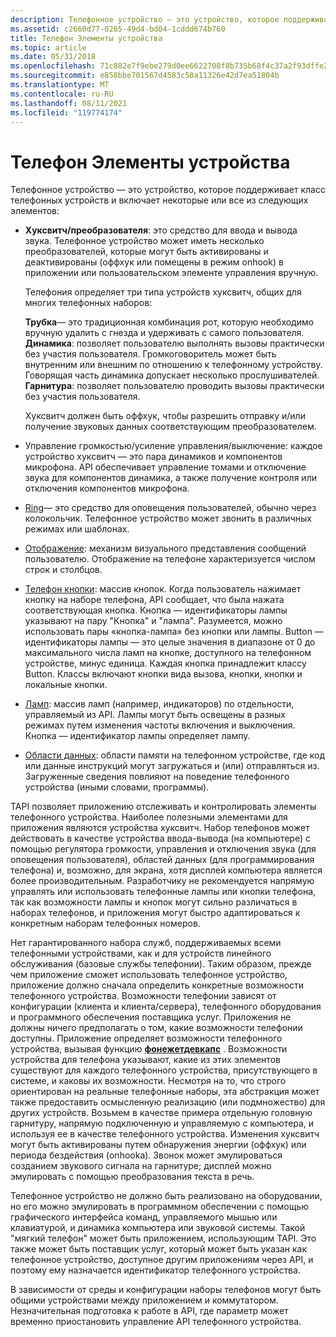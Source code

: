 ```yaml
---
description: Телефонное устройство — это устройство, которое поддерживает класс телефонных устройств и включает хуксвитчес, телефоны, микрофоны и гарнитуры.
ms.assetid: c2660d77-0265-49d4-bd04-1cddd674b760
title: Телефон Элементы устройства
ms.topic: article
ms.date: 05/31/2018
ms.openlocfilehash: 71c882e7f9ebe279d0ee6622708f8b735b68f4c37a2f93dffe2a870271d556cb
ms.sourcegitcommit: e858bbe701567d4583c50a11326e42d7ea51804b
ms.translationtype: MT
ms.contentlocale: ru-RU
ms.lasthandoff: 08/11/2021
ms.locfileid: "119774174"
---
```

# <a name="phone-device-elements"></a>Телефон Элементы устройства

Телефонное устройство — это устройство, которое поддерживает класс телефонных устройств и включает некоторые или все из следующих элементов:

-   **Хуксвитч/преобразователя**: это средство для ввода и вывода звука. Телефонное устройство может иметь несколько преобразователей, которые могут быть активированы и деактивированы (оффхук или помещены в режим onhook) в приложении или пользовательском элементе управления вручную.

    Телефония определяет три типа устройств хуксвитч, общих для многих телефонных наборов:

     **Трубка**— это традиционная комбинация рот, которую необходимо вручную удалить с гнезда и удерживать с самого пользователя.  
    **Динамика**: позволяет пользователю выполнять вызовы практически без участия пользователя. Громкоговоритель может быть внутренним или внешним по отношению к телефонному устройству. Говорящая часть динамика допускает несколько прослушивателей.  
    **Гарнитура**: позволяет пользователю проводить вызовы практически без участия пользователя.  
    

    Хуксвитч должен быть оффхук, чтобы разрешить отправку и/или получение звуковых данных соответствующим преобразователем.

-   Управление громкостью/усиление управления/выключение: каждое устройство хуксвитч — это пара динамиков и компонентов микрофона. API обеспечивает управление томами и отключение звука для компонентов динамика, а также получение контроля или отключения компонентов микрофона.
-   [Ring](ring.md)— это средство для оповещения пользователей, обычно через колокольчик. Телефонное устройство может звонить в различных режимах или шаблонах.
-   [Отображение](display.md): механизм визуального представления сообщений пользователю. Отображение на телефоне характеризуется числом строк и столбцов.
-   [Телефон кнопки](phone-buttons.md): массив кнопок. Когда пользователь нажимает кнопку на наборе телефона, API сообщает, что была нажата соответствующая кнопка. Кнопка — идентификаторы лампы указывают на пару "Кнопка" и "лампа". Разумеется, можно использовать пары «кнопка-лампа» без кнопки или лампы. Button — идентификаторы лампы — это целые значения в диапазоне от 0 до максимального числа ламп на кнопке, доступного на телефонном устройстве, минус единица. Каждая кнопка принадлежит классу Button. Классы включают кнопки вида вызова, кнопки, кнопки и локальные кнопки.
-   [Ламп](lamps.md): массив ламп (например, индикаторов) по отдельности, управляемый из API. Лампы могут быть освещены в разных режимах путем изменения частоты включения и выключения. Кнопка — идентификатор лампы определяет лампу.
-   [Области данных](data-areas.md): области памяти на телефонном устройстве, где код или данные инструкций могут загружаться и (или) отправляться из. Загруженные сведения повлияют на поведение телефонного устройства (иными словами, программы).

TAPI позволяет приложению отслеживать и контролировать элементы телефонного устройства. Наиболее полезными элементами для приложения являются устройства хуксвитч. Набор телефонов может действовать в качестве устройства ввода-вывода (на компьютере) с помощью регулятора громкости, управления и отключения звука (для оповещения пользователя), областей данных (для программирования телефона) и, возможно, для экрана, хотя дисплей компьютера является более производительным. Разработчику не рекомендуется напрямую управлять или использовать телефонные лампы или кнопки телефона, так как возможности лампы и кнопок могут сильно различаться в наборах телефонов, и приложения могут быстро адаптироваться к конкретным наборам телефонных номеров.

Нет гарантированного набора служб, поддерживаемых всеми телефонными устройствами, как и для устройств линейного обслуживания (базовые службы телефонии). Таким образом, прежде чем приложение сможет использовать телефонное устройство, приложение должно сначала определить конкретные возможности телефонного устройства. Возможности телефонии зависят от конфигурации (клиента и клиента/сервера), телефонного оборудования и программного обеспечения поставщика услуг. Приложения не должны ничего предполагать о том, какие возможности телефонии доступны. Приложение определяет возможности телефонного устройства, вызывая функцию [**фонежетдевкапс**](/windows/desktop/api/Tapi/nf-tapi-phonegetdevcaps) . Возможности устройства для телефона указывают, какие из этих элементов существуют для каждого телефонного устройства, присутствующего в системе, и каковы их возможности. Несмотря на то, что строго ориентирован на реальные телефонные наборы, эта абстракция может также предоставить осмысленную реализацию (или подмножество) для других устройств. Возьмем в качестве примера отдельную головную гарнитуру, напрямую подключенную и управляемую с компьютера, и используя ее в качестве телефонного устройства. Изменения хуксвитч могут быть активированы путем обнаружения энергии (оффхук) или периода бездействия (onhookа). Звонок может эмулироваться созданием звукового сигнала на гарнитуре; дисплей можно эмулировать с помощью преобразования текста в речь.

Телефонное устройство не должно быть реализовано на оборудовании, но его можно эмулировать в программном обеспечении с помощью графического интерфейса команд, управляемого мышью или клавиатурой, и динамика компьютера или звуковой системы. Такой "мягкий телефон" может быть приложением, использующим TAPI. Это также может быть поставщик услуг, который может быть указан как телефонное устройство, доступное другим приложениям через API, и поэтому ему назначается идентификатор телефонного устройства.

В зависимости от среды и конфигурации наборы телефонов могут быть общими устройствами между приложением и коммутатором. Незначительная подготовка к работе в API, где параметр может временно приостановить управление API телефонного устройства.

 

 



